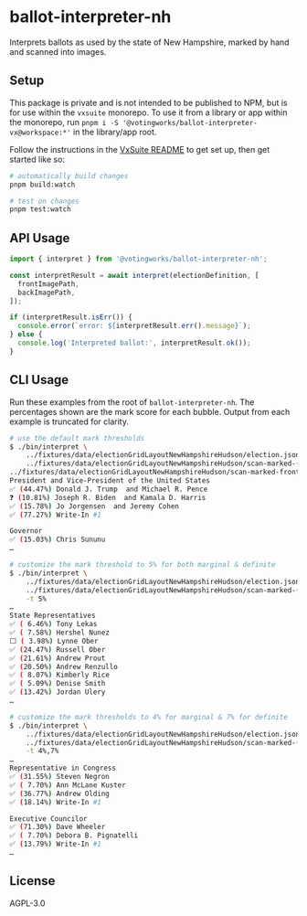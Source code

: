 # ballot-interpreter-nh

Interprets ballots as used by the state of New Hampshire, marked by hand and
scanned into images.

## Setup

This package is private and is not intended to be published to NPM, but is for
use within the `vxsuite` monorepo. To use it from a library or app within the
monorepo, run `pnpm i -S '@votingworks/ballot-interpreter-vx@workspace:*'` in
the library/app root.

Follow the instructions in the [VxSuite README](../../README.md) to get set up,
then get started like so:

```sh
# automatically build changes
pnpm build:watch

# test on changes
pnpm test:watch
```

## API Usage

```ts
import { interpret } from '@votingworks/ballot-interpreter-nh';

const interpretResult = await interpret(electionDefinition, [
  frontImagePath,
  backImagePath,
]);

if (interpretResult.isErr()) {
  console.error(`error: ${interpretResult.err().message}`);
} else {
  console.log('Interpreted ballot:', interpretResult.ok());
}
```

## CLI Usage

Run these examples from the root of `ballot-interpreter-nh`. The percentages
shown are the mark score for each bubble. Output from each example is truncated
for clarity.

```sh
# use the default mark thresholds
$ ./bin/interpret \
    ../fixtures/data/electionGridLayoutNewHampshireHudson/election.json \
    ../fixtures/data/electionGridLayoutNewHampshireHudson/scan-marked-{front,back}.jpeg
../fixtures/data/electionGridLayoutNewHampshireHudson/scan-marked-front.jpeg:
President and Vice-President of the United States
✅ (44.47%) Donald J. Trump  and Michael R. Pence
❓ (10.81%) Joseph R. Biden  and Kamala D. Harris
✅ (15.78%) Jo Jorgensen  and Jeremy Cohen
✅ (77.27%) Write-In #1

Governor
✅ (15.03%) Chris Sununu
…

# customize the mark threshold to 5% for both marginal & definite
$ ./bin/interpret \
    ../fixtures/data/electionGridLayoutNewHampshireHudson/election.json \
    ../fixtures/data/electionGridLayoutNewHampshireHudson/scan-marked-{front,back}.jpeg \
    -t 5%
…
State Representatives
✅ ( 6.46%) Tony Lekas
✅ ( 7.58%) Hershel Nunez
⬜️ ( 3.98%) Lynne Ober
✅ (24.47%) Russell Ober
✅ (21.61%) Andrew Prout
✅ (20.50%) Andrew Renzullo
✅ ( 8.07%) Kimberly Rice
✅ ( 5.09%) Denise Smith
✅ (13.42%) Jordan Ulery
…

# customize the mark thresholds to 4% for marginal & 7% for definite
$ ./bin/interpret \
    ../fixtures/data/electionGridLayoutNewHampshireHudson/election.json \
    ../fixtures/data/electionGridLayoutNewHampshireHudson/scan-marked-{front,back}.jpeg \
    -t 4%,7%
…
Representative in Congress
✅ (31.55%) Steven Negron
✅ ( 7.70%) Ann McLane Kuster
✅ (36.77%) Andrew Olding
✅ (18.14%) Write-In #1

Executive Councilor
✅ (71.30%) Dave Wheeler
✅ ( 7.70%) Debora B. Pignatelli
✅ (13.79%) Write-In #1
…
```

## License

AGPL-3.0
